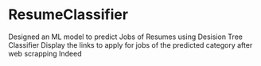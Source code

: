 # ResumeClassifier
Designed an ML model to predict Jobs of Resumes using Desision Tree Classifier
Display the links to apply for jobs of the predicted category after web scrapping Indeed
